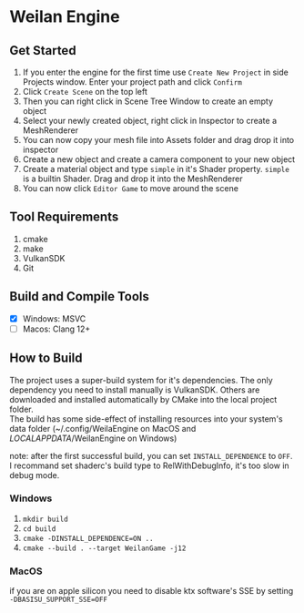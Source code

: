 # Weilan Engine

## Get Started
1. If you enter the engine for the first time use `Create New Project` in side Projects window.
Enter your project path and click `Confirm`
2. Click `Create Scene` on the top left
3. Then you can right click in Scene Tree Window to create an empty object
4. Select your newly created object, right click in Inspector to create a MeshRenderer
5. You can now copy your mesh file into Assets folder and drag drop it into inspector
6. Create a new object and create a camera component to your new object
7. Create a material object and type `simple` in it's Shader property. `simple` is a builtin Shader. Drag and drop it into the MeshRenderer
8. You can now click `Editor Game` to move around the scene

## Tool Requirements
1. cmake
2. make
3. VulkanSDK
4. Git

## Build and Compile Tools
- [x] Windows: MSVC
- [ ] Macos: Clang 12+

## How to Build
The project uses a super-build system for it's dependencies. The only dependency you need to install manually is VulkanSDK. Others are downloaded and installed automatically by CMake into the local project folder.<br>
The build has some side-effect of installing resources into your system's data folder (~/.config/WeilaEngine on MacOS and $LOCALAPPDATA$/WeilanEngine on Windows)

note: after the first successful build, you can set `INSTALL_DEPENDENCE` to `OFF`. I recommand set shaderc's build type to RelWithDebugInfo, it's too slow in debug mode.

### Windows
1. `mkdir build`
2. `cd build`
3. `cmake -DINSTALL_DEPENDENCE=ON ..`
4. `cmake --build . --target WeilanGame -j12`<br>

### MacOS
if you are on apple silicon you need to disable ktx software's SSE by setting `-DBASISU_SUPPORT_SSE=OFF`
